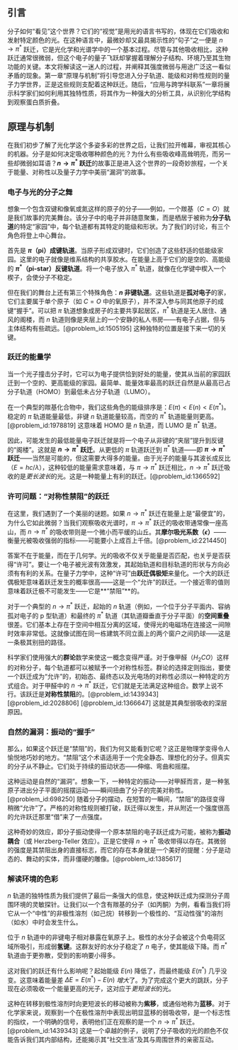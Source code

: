 ## 引言
分子如何“看见”这个世界？它们的“视觉”是用光的语言书写的，体现在它们吸收和发射特定颜色的光。在这种语言中，最微妙却又最具揭示性的“句子”之一便是 $n \to \pi^*$ 跃迁，它是光化学和光谱学中的一个基本过程。尽管与其他吸收相比，这种跃迁通常很微弱，但这个电子的量子飞跃却掌握着理解分子结构、环境乃至其生物功能的关键。本文将解读这一迷人的过程，并阐释其强度微弱与用途广泛这一看似矛盾的现象。第一章“原理与机制”将引导您进入分子轨道、能级和对称性规则的量子力学世界，正是这些规则支配着这种跃迁。随后，“应用与跨学科联系”一章将展示科学家们如何利用其独特性质，将其作为一种强大的分析工具，从识别化学结构到观察蛋白质折叠。

## 原理与机制
在我们初步了解了光化学这个多姿多彩的世界之后，让我们拉开帷幕，审视其核心的机器。分子是如何决定吸收哪种颜色的光？为什么有些吸收峰高耸明亮，而另一些却微弱如耳语？**$n \to \pi^*$ 跃迁**的故事正是进入这个世界的一段奇妙旅程，一个关于能量、对称性以及量子力学中美丽“漏洞”的故事。

### 电子与光的分子之舞

想象一个包含双键和像氧或氮这样的原子的分子——例如，一个羰基（$C=O$）就是我们故事的完美舞台。该分子中的电子并非随意聚集，而是栖居于被称为**分子轨道**的特定“家园”中，每个轨道都有其特定的能级和形状。为了我们的讨论，有三个角色将登上中心舞台。

首先是 **$\pi$（pi）成键轨道**。当原子形成双键时，它们创造了这些舒适的低能级家园。这里的电子就像是维系结构的共享胶水。在能量上高于它们的是空的、高能级的 **$\pi^*$（pi-star）反键轨道**。将一个电子放入 $\pi^*$ 轨道，就像在化学键中楔入一个楔子，会使分子不稳定。

但在我们的舞台上还有第三个特殊角色：**$n$ 非键轨道**。这些轨道是**孤对电子**的家，它们主要属于单个原子（如 $C=O$ 中的氧原子），并不深入参与同其他原子的成键“握手”。可以把 $\pi$ 轨道想象成房子的主要共享起居区，$\pi^*$ 轨道是无人居住、通风的阁楼，而 $n$ 轨道则像是夹层上的一个安静的私人书房——有电子占据，但与主体结构有些疏远。[@problem_id:1505195] 这种独特的位置是接下来一切的关键。

### 跃迁的能量学

当一个光子撞击分子时，它可以为电子提供恰到好处的能量，使其从当前的家园跃迁到一个空的、更高能级的家园。最简单、能量效率最高的跃迁自然是从最高已占分子轨道（HOMO）到最低未占分子轨道（LUMO）。

在一个典型的羰基化合物中，我们这些角色的能级排序是：$E(\pi) \lt E(n) \lt E(\pi^*)$。稳定的 $\pi$ 轨道能量最低，非键 $n$ 轨道能量较高，而空的 $\pi^*$ 轨道能量则更高。[@problem_id:1978819] 这意味着 HOMO 是 $n$ 轨道，而 LUMO 是 $\pi^*$ 轨道。

因此，可能发生的最低能量电子跃迁就是将一个电子从非键的“夹层”提升到反键的“阁楼”。这就是 **$n \to \pi^*$ 跃迁**。从更低的 $\pi$ 轨道跃迁到 $\pi^*$ 轨道——即 **$\pi \to \pi^*$ 跃迁**——当然是可能的，但这需要大得多的能量。由于光子的能量与其波长成反比（$E = hc/\lambda$），这种较低的能量需求意味着，与 $\pi \to \pi^*$ 跃迁相比，$n \to \pi^*$ 跃迁吸收的是*更长波长*的光。这是一种能量上有利的跃迁。[@problem_id:1366592]

### 许可问题：“对称性禁阻”的跃迁

在这里，我们遇到了一个美丽的谜题。如果 $n \to \pi^*$ 跃迁在能量上是“最便宜”的，为什么它如此微弱？当我们观察吸收光谱时，$\pi \to \pi^*$ 跃迁的吸收带通常像一座高山，而 $n \to \pi^*$ 的吸收带则是一个微小而平缓的山丘。其**摩尔吸光系数（$\epsilon$）**——衡量光被吸收强弱的指标——可能要小上成百上千倍。[@problem_id:2214450]

答案不在于能量，而在于几何学。光的吸收不仅关乎能量是否匹配，也关乎是否获得“许可”。要让一个电子被光波有效激发，其起始轨道和目标轨道的形状与方向必须有有利的关系。在量子力学中，这种“许可”由**跃迁偶极矩**来量化。一个大的跃迁偶极矩意味着跃迁发生的概率很高——这是一个“允许”的跃迁。一个接近零的值则意味着跃迁极不可能发生——它是**“禁阻”**的。

对于一个典型的 $n \to \pi^*$ 跃迁，起始的 $n$ 轨道（例如，一个位于分子平面内、容纳孤对电子的 p 型轨道）和最终的 $\pi^*$ 轨道（其轨道瓣垂直于分子平面）的**空间重叠**很差。它们基本上存在于空间中相互分离的区域，使得光的电磁场在连接这一间隙时效率非常低。这就像试图在同一栋建筑不同立面上的两个窗户之间扔球——这是一条极其别扭的路径。

科学家们使用强大的**群论**数学来使这一概念变得严谨。对于像甲醛（$H_2CO$）这样的对称分子，每个轨道都可以被赋予一个对称性标签。群论的选择定则指出，要使一个跃迁成为“允许”的，初始态、最终态以及光电场的对称性必须以一种特定的方式组合。对于甲醛中的 $n \to \pi^*$ 跃迁，它们就是无法满足这种组合。数学上说不行。该跃迁是**对称性禁阻**的。[@problem_id:1439343] [@problem_id:2028806] [@problem_id:1366647] 这就是其典型弱吸收的深层原因。

### 自然的漏洞：振动的“握手”

那么，如果这个跃迁是“禁阻”的，我们为何又能看到它呢？这正是物理学变得令人愉悦地巧妙的地方。“禁阻”这个术语适用于一个完全静态、理想化的分子。但真实的分子从不静止。它们处于持续的振动状态——伸缩、弯曲和摇摆。

这种运动是自然的“漏洞”。想象一下，一种特定的振动——对甲醛而言，是一种氢原子进出分子平面的摇摆运动——瞬间扭曲了分子的完美对称性。[@problem_id:698250] 随着分子的摆动，在短暂的一瞬间，“禁阻”的路径变得稍微“允许”了。严格的对称性规则被打破，跃迁得以发生，并从附近一个强度很高的允许跃迁那里“借”来了一点强度。

这种奇妙的效应，即分子振动使得一个原本禁阻的电子跃迁成为可能，被称为**振动耦合**（或 Herzberg-Teller 效应）。正是它使得 $n \to \pi^*$ 吸收带得以存在。其微弱的强度是其禁阻出身的直接标志，而它的存在本身就是一个美好的提醒：分子是动态的、舞动的实体，而非僵硬的雕像。[@problem_id:1385617]

### 解读环境的色彩

$n$ 轨道的独特性质为我们提供了最后一条强大的信息，使这种跃迁成为探测分子周围环境的灵敏探针。让我们以一个含有羰基的分子（如丙酮）为例，看看当我们将它从一个“中性”的非极性溶剂（如己烷）转移到一个极性的、“互动性强”的溶剂（如水）中时会发生什么。

位于 $n$ 轨道中的非键电子相对暴露在氧原子上。极性的水分子会被这个负电荷区域所吸引，形成弱**氢键**。这群友好的水分子稳定了 $n$ 电子，使其能级下降。而 $\pi^*$ 轨道由于更弥散，受到的影响要小得多。

这对我们的跃迁有什么影响呢？起始能级 $E(n)$ 降低了，而最终能级 $E(\pi^*)$ 几乎没变。这意味着能量差 $\Delta E = E(\pi^*) - E(n)$ *增大*了。为了完成这个更大的跳跃，分子现在必须吸收一个能量更高的光子，这对应于*更短波长*的光。

这种在转移到极性溶剂时向更短波长的移动被称为**紫移**，或通俗地称为**蓝移**。对于化学家来说，观察到一个在极性溶剂中表现出明显蓝移的弱吸收带，是一个标志性的指纹，一个明确的信号，表明他们正在观察的是一个 $n \to \pi^*$ 跃迁。[@problem_id:1439343] 这是一个卓越的例子，说明了分子吸收的光的颜色不仅能告诉我们其内部结构，还能揭示其“社交生活”及其与周围世界的亲密互动。

